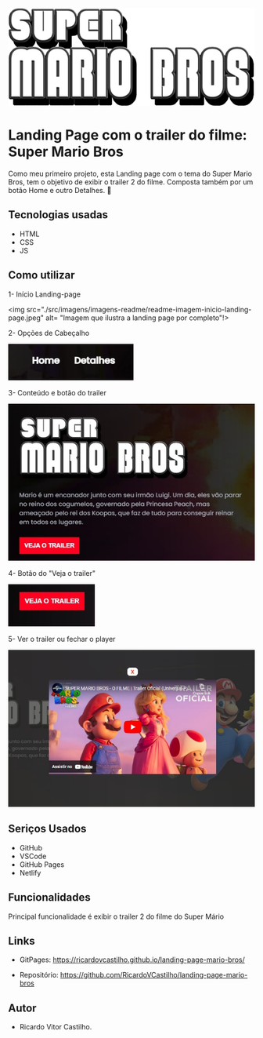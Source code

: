  <img src= "./src/imagens/titulo.png" alt= "Imagem com o título: Super Mario Bros" width= "760" height= "200">

#  Landing Page com o trailer do filme: Super Mario Bros
 Como meu primeiro projeto, esta Landing page com o tema do Super Mario Bros, tem o objetivo de exibir o trailer 2 do filme. Composta também por um botão Home e outro Detalhes. 🍄

 ## Tecnologias usadas
 - HTML
 - CSS
 - JS

## Como utilizar
1- Início Landing-page

<img src="./src/imagens/imagens-readme/readme-imagem-inicio-landing-page.jpeg" alt= "Imagem que ilustra a landing page por completo"!>

2- Opções de Cabeçalho

<img src="./src/imagens/imagens-readme/imagem-readme-home-detalhes.jpeg" alt= "Imagem que demonstra em detalhes o Home e o Deatlhes">

3- Conteúdo e botão do trailer

<img src="./src/imagens/imagens-readme/readme-conteudo-botao.jpeg" alt= "Imagem que ilustra o conteúdo da landing page e o botão de veja o trailer">

4- Botão do "Veja o trailer"

<img src="./src/imagens/imagens-readme/readme-botao-trailer.jpeg" alt ="imagem do botão do veja o trailer">

5- Ver o trailer ou fechar o player

<img src="./src/imagens/imagens-readme/readme-trailer-fechar.jpeg" alt= "Imagem com a demosntração de como o trailer é exibido, assim como o botão de fechar">


## Seriços Usados
- GitHub
- VSCode
- GitHub Pages
- Netlify

## Funcionalidades
Principal funcionalidade é exibir o trailer 2 do filme do Super Mário

## Links
- GitPages: https://ricardovcastilho.github.io/landing-page-mario-bros/

- Repositório: https://github.com/RicardoVCastilho/landing-page-mario-bros

## Autor

- Ricardo Vitor Castilho.  
